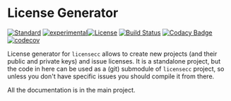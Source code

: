 # License Generator

[![Standard](https://img.shields.io/badge/c%2B%2B-11-blue.svg)](https://en.wikipedia.org/wiki/C%2B%2B#Standardization)
[![experimental](http://badges.github.io/stability-badges/dist/experimental.svg)](http://github.com/badges/stability-badges)[![License](https://img.shields.io/badge/License-BSD%203--Clause-blue.svg)](https://opensource.org/licenses/BSD-3-Clause)
[![Build Status](https://travis-ci.org/open-license-manager/lcc-license-generator.svg?branch=develop)](https://travis-ci.org/open-license-manager/lcc-license-generator)
[![Codacy Badge](https://api.codacy.com/project/badge/Grade/b1474db812744cac837aadc191e710c7)](https://www.codacy.com/manual/gcontini/lcc-license-generator?utm_source=github.com&amp;utm_medium=referral&amp;utm_content=open-license-manager/lcc-license-generator&amp;utm_campaign=Badge_Grade)
[![codecov](https://codecov.io/gh/open-license-manager/lcc-license-generator/branch/develop/graph/badge.svg)](https://codecov.io/gh/open-license-manager/lcc-license-generator)

License generator for `licensecc` allows to create new projects (and their public and private keys) and issue licenses. 
It is a standalone project, but the code in here can be used as a (git) submodule of `licensecc` project,
so unless you don't have specific issues you should compile it from there. 

All the documentation is in the main project.




 